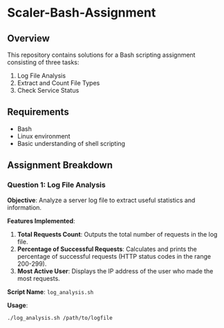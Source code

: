 # Scaler-Bash-Assignment

## Overview

This repository contains solutions for a Bash scripting assignment consisting of three tasks:

1. Log File Analysis
2. Extract and Count File Types
3. Check Service Status

## Requirements

- Bash
- Linux environment
- Basic understanding of shell scripting

## Assignment Breakdown

### Question 1: Log File Analysis

**Objective**: Analyze a server log file to extract useful statistics and information.

**Features Implemented**:
1. **Total Requests Count**: Outputs the total number of requests in the log file.
2. **Percentage of Successful Requests**: Calculates and prints the percentage of successful requests (HTTP status codes in the range 200-299).
3. **Most Active User**: Displays the IP address of the user who made the most requests.

**Script Name**: `log_analysis.sh`

**Usage**:
```bash
./log_analysis.sh /path/to/logfile
